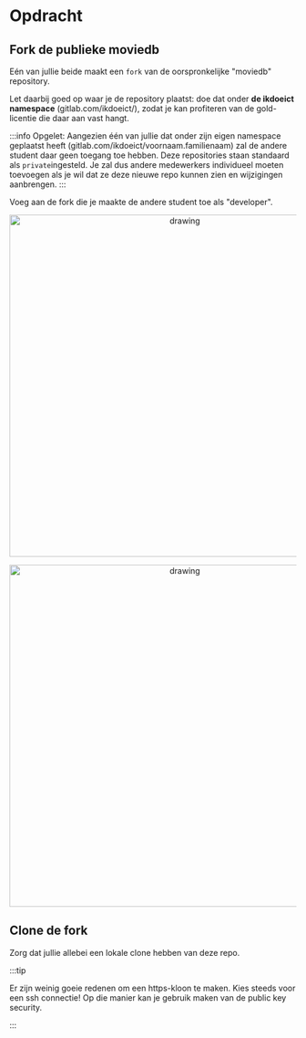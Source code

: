 # Opdracht

## Fork de publieke moviedb

Eén van jullie beide maakt een `fork` van de oorspronkelijke "moviedb" repository. 

Let daarbij goed op waar je de repository plaatst: doe dat onder **de ikdoeict namespace** (gitlab.com/ikdoeict/), zodat je kan profiteren van de gold-licentie die daar aan vast hangt.

:::info
Opgelet: Aangezien één van jullie dat onder zijn eigen namespace geplaatst heeft (gitlab.com/ikdoeict/voornaam.familienaam) zal de andere student daar geen toegang toe hebben. Deze repositories staan standaard als `private`ingesteld. Je zal dus andere medewerkers individueel moeten toevoegen als je wil dat ze deze nieuwe repo kunnen zien en wijzigingen aanbrengen.
:::

Voeg aan de fork die je maakte de andere student toe als "developer".

<p align="center">
    <img src="/img/git/git_add_members.png" alt="drawing" width="600"/>
</p>

<p align="center">
    <img src="/img/git/git_add_members_role.png" alt="drawing" width="600"/>
</p>


## Clone de fork

Zorg dat jullie allebei een lokale clone hebben van deze repo.

:::tip

Er zijn weinig goeie redenen om een https-kloon te maken. Kies steeds voor een ssh connectie!
Op die manier kan je gebruik maken van de public key security.

:::



